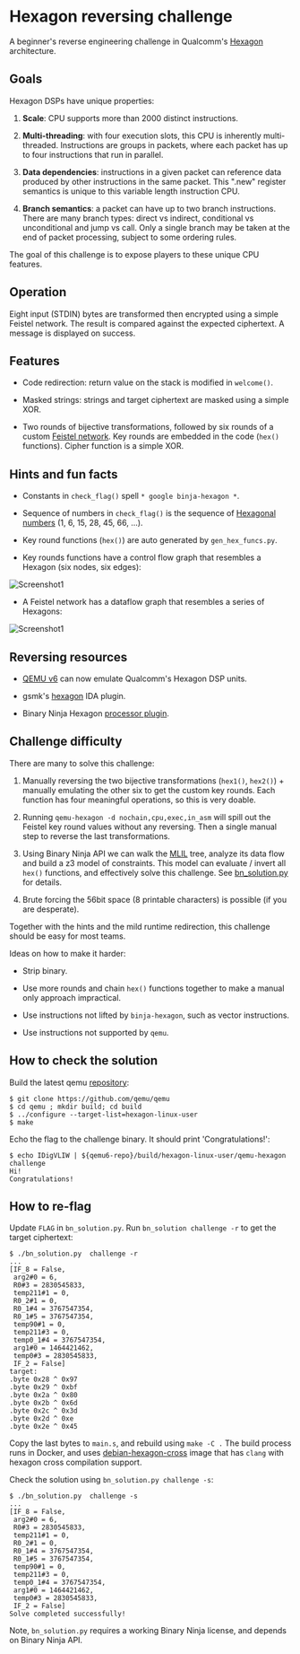 # Hexagon reversing challenge

A beginner's reverse engineering challenge in Qualcomm's [Hexagon](https://en.wikipedia.org/wiki/Qualcomm_Hexagon) architecture.

## Goals

Hexagon DSPs have unique properties:

1. **Scale**: CPU supports more than 2000 distinct instructions.

2. **Multi-threading**: with four execution slots, this CPU is inherently multi-threaded. Instructions are groups in packets, where each packet has up to four instructions that run in parallel.

3. **Data dependencies**: instructions in a given packet can reference data produced by other instructions in the same packet. This ".new" register semantics is unique to this variable length instruction CPU.

4. **Branch semantics**: a packet can have up to two branch instructions. There are many branch types: direct vs indirect, conditional vs unconditional and jump vs call. Only a single branch may be taken at the end of packet processing, subject to some ordering rules.

The goal of this challenge is to expose players to these unique CPU features.

## Operation

Eight input (STDIN) bytes are transformed then encrypted using a simple Feistel network.
The result is compared against the expected ciphertext. A message is displayed on success.

## Features

- Code redirection: return value on the stack is modified in `welcome()`.

- Masked strings: strings and target ciphertext are masked using a simple XOR.

- Two rounds of bijective transformations, followed by six rounds of a custom [Feistel network](https://en.wikipedia.org/wiki/Feistel_cipher). Key rounds are embedded in the code (`hex()` functions). Cipher function is a simple XOR.

## Hints and fun facts

- Constants in `check_flag()` spell `* google binja-hexagon *`.

- Sequence of numbers in `check_flag()` is the sequence of [Hexagonal numbers](https://en.wikipedia.org/wiki/Hexagonal_number) (1, 6, 15, 28, 45, 66, ...).

- Key round functions (`hex()`) are auto generated by `gen_hex_funcs.py`.

- Key rounds functions have a control flow graph that resembles a Hexagon (six nodes, six edges):

![Screenshot1](hex_cfg.png)

- A Feistel network has a dataflow graph that resembles a series of Hexagons:

![Screenshot1](feistel_network.png)

## Reversing resources

- [QEMU v6](https://wiki.qemu.org/ChangeLog/6.0#Hexagon) can now emulate Qualcomm's Hexagon DSP units.

- gsmk's [hexagon](https://github.com/gsmk/hexagon) IDA plugin.

- Binary Ninja Hexagon [processor plugin](https://github.com/google/binja-hexagon).

## Challenge difficulty

There are many to solve this challenge:

1. Manually reversing the two bijective transformations (`hex1()`, `hex2()`) + manually emulating the other six to get the custom key rounds. Each function has four meaningful operations, so this is very doable.

2. Running `qemu-hexagon -d nochain,cpu,exec,in_asm` will spill out the Feistel key round values without any reversing. Then a single manual step to reverse the last transformations.

3. Using Binary Ninja API we can walk the [MLIL](https://docs.binary.ninja/dev/bnil-mlil.html) tree, analyze its data flow and build a z3 model of constraints. This model can evaluate / invert all `hex()` functions, and effectively solve this challenge. See [bn_solution.py](bn_solution.py) for details.

4. Brute forcing the 56bit space (8 printable characters) is possible (if you are desperate).

Together with the hints and the mild runtime redirection, this challenge should be easy for most teams.

Ideas on how to make it harder:

- Strip binary.

- Use more rounds and chain `hex()` functions together to make a manual only approach impractical.

- Use instructions not lifted by `binja-hexagon`, such as vector instructions.

- Use instructions not supported by `qemu`.

## How to check the solution

Build the latest qemu [repository](https://github.com/qemu/qemu):

```
$ git clone https://github.com/qemu/qemu
$ cd qemu ; mkdir build; cd build
$ ../configure --target-list=hexagon-linux-user
$ make
```

Echo the flag to the challenge binary. It should print 'Congratulations!':

```
$ echo IDigVLIW | ${qemu6-repo}/build/hexagon-linux-user/qemu-hexagon challenge
Hi!
Congratulations!
```

## How to re-flag

Update `FLAG` in `bn_solution.py`. Run `bn_solution challenge -r` to get the target ciphertext:

```
$ ./bn_solution.py  challenge -r
...
[IF_8 = False,
 arg2#0 = 6,
 R0#3 = 2830545833,
 temp211#1 = 0,
 R0_2#1 = 0,
 R0_1#4 = 3767547354,
 R0_1#5 = 3767547354,
 temp90#1 = 0,
 temp211#3 = 0,
 temp0_1#4 = 3767547354,
 arg1#0 = 1464421462,
 temp0#3 = 2830545833,
 IF_2 = False]
target:
.byte 0x28 ^ 0x97
.byte 0x29 ^ 0xbf
.byte 0x2a ^ 0x80
.byte 0x2b ^ 0x6d
.byte 0x2c ^ 0x3d
.byte 0x2d ^ 0xe
.byte 0x2e ^ 0x45

```

Copy the last bytes to `main.s`, and rebuild using `make -C .` The build process runs in Docker, and uses [debian-hexagon-cross](https://gitlab.com/qemu-project/qemu/container_registry/1759846) image that has `clang` with hexagon cross compilation support.

Check the solution using `bn_solution.py challenge -s`:

```
$ ./bn_solution.py  challenge -s
...
[IF_8 = False,
 arg2#0 = 6,
 R0#3 = 2830545833,
 temp211#1 = 0,
 R0_2#1 = 0,
 R0_1#4 = 3767547354,
 R0_1#5 = 3767547354,
 temp90#1 = 0,
 temp211#3 = 0,
 temp0_1#4 = 3767547354,
 arg1#0 = 1464421462,
 temp0#3 = 2830545833,
 IF_2 = False]
Solve completed successfully!
```

Note, `bn_solution.py` requires a working Binary Ninja license, and depends on Binary Ninja API.
